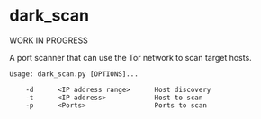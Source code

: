 # dark_scan
WORK IN PROGRESS

A port scanner that can use the Tor network to scan target hosts.

	Usage: dark_scan.py [OPTIONS]...

        -d      <IP address range>      Host discovery
        -t      <IP address>            Host to scan
        -p      <Ports>                 Ports to scan
